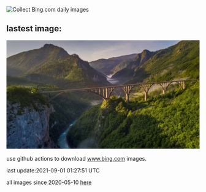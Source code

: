 ![Collect Bing.com daily images](https://github.com/counter2015/bing-daily-images/workflows/Collect%20Bing.com%20daily%20images/badge.svg)
## lastest image:
![](images/DjurdjevicaBridge.jpg)

use github actions to download www.bing.com images.

last update:2021-09-01 01:27:51 UTC

all images since 2020-05-10 [here](https://github.com/counter2015/bing-daily-images/tree/master/images) 
